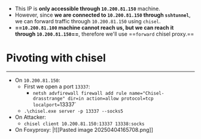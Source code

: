- This IP is **only accessible through `10.200.81.150`** machine.
- However, since **we are connected to `10.200.81.150` through `sshtunnel`**, we can forward traffic through `10.200.81.150` using `chisel`.
- **==`10.200.81.100` machine cannot reach us, but we can reach it through `10.200.81.150`==**, therefore we'll use ==`forward` chisel proxy.== 


# Pivoting with chisel
---
- On `10.200.81.150`:
	- First we open a port `13337`:
		- `netsh advfirewall firewall add rule name="Chisel-drasstrange" dir=in action=allow protocol=tcp localport=`13337`
	- `.\chisel.exe server -p 13337 --socks5`
- On Attacker:
	- `chisel client 10.200.81.150:13337 13338:socks`
- On Foxyproxy: 
  |![[Pasted image 20250404165708.png]]